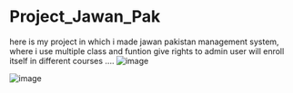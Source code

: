 # Project_Jawan_Pak
here is my project in which i made jawan pakistan management system, where i use multiple class and funtion give rights to admin user will enroll itself in different courses ....
![image](https://github.com/user-attachments/assets/b4cc7b3e-4dba-419b-b025-4ce6997f1f35)




![image](https://github.com/user-attachments/assets/9299ab1a-4927-4857-8b29-d3d41bf690a8)

